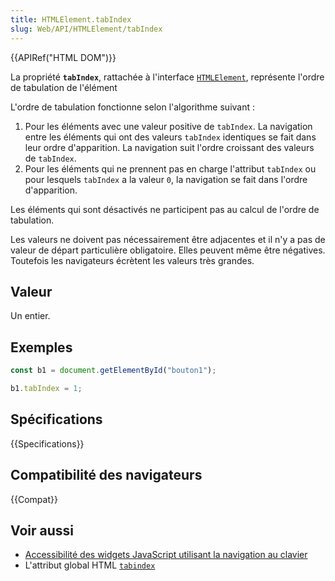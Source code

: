 ```yaml
---
title: HTMLElement.tabIndex
slug: Web/API/HTMLElement/tabIndex
---
```


{{APIRef("HTML DOM")}}

La propriété **`tabIndex`**, rattachée à l'interface [`HTMLElement`](/fr/docs/Web/API/HTMLElement), représente l'ordre de tabulation de l'élément

L'ordre de tabulation fonctionne selon l'algorithme suivant&nbsp;:

1. Pour les éléments avec une valeur positive de `tabIndex`. La navigation entre les éléments qui ont des valeurs `tabIndex` identiques se fait dans leur ordre d'apparition. La navigation suit l'ordre croissant des valeurs de `tabIndex`.
2. Pour les éléments qui ne prennent pas en charge l'attribut `tabIndex` ou pour lesquels `tabIndex` a la valeur `0`, la navigation se fait dans l'ordre d'apparition.

Les éléments qui sont désactivés ne participent pas au calcul de l'ordre de tabulation.

Les valeurs ne doivent pas nécessairement être adjacentes et il n'y a pas de valeur de départ particulière obligatoire. Elles peuvent même être négatives. Toutefois les navigateurs écrètent les valeurs très grandes.

## Valeur

Un entier.

## Exemples

```js
const b1 = document.getElementById("bouton1");

b1.tabIndex = 1;
```

## Spécifications

{{Specifications}}

## Compatibilité des navigateurs

{{Compat}}

## Voir aussi

- [Accessibilité des widgets JavaScript utilisant la navigation au clavier](/fr/docs/Web/Accessibility/Guides/Keyboard-navigable_JavaScript_widgets)
- L'attribut global HTML [`tabindex`](/fr/docs/Web/HTML/Reference/Global_attributes/tabindex)
